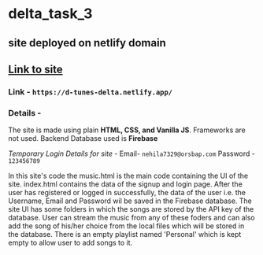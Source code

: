 # delta_task_3

## **site deployed on netlify domain**
## [Link to site](https://d-tunes-delta.netlify.app/)
### Link - `https://d-tunes-delta.netlify.app/`  

### Details -
The site is made using plain **HTML, CSS, and Vanilla JS**. Frameworks are not used.
Backend Database used is **Firebase**


*Temporary Login Details for site -* 
Email- `nehila7329@orsbap.com`
Password - `123456789`

In this site's code the music.html is the main code containing the UI of the site.
index.html contains the data of the signup and login page. After the user has registered or logged in successfully,
the data of the user i.e. the Username, Email and Password wil be saved in the Firebase database.
The site UI has some folders in which the songs are stored by the API key of the database.
User can stream the music from any of these foders and can also add the song of his/her choice from the local files 
which will be stored in the database. There is an empty playlist named 'Personal' which is kept empty to allow user
to add songs to it.

